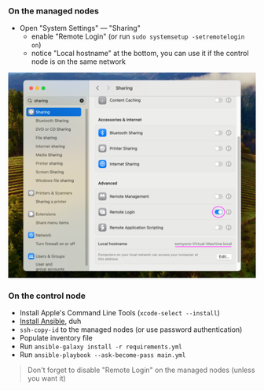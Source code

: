 ### On the managed nodes
- Open "System Settings" — "Sharing"
  - enable "Remote Login" (or run `sudo systemsetup -setremotelogin on`)
  - notice "Local hostname" at the bottom, you can use it if the control node is on the same network

![System Settings — Sharing window](https://github.com/semyonf/mac-workstation-playbook/blob/master/.readme/sharing.png)

### On the control node
- Install Apple's Command Line Tools (`xcode-select --install`)
- [Install Ansible](https://docs.ansible.com/ansible/latest/installation_guide/index.html), duh
- `ssh-copy-id` to the managed nodes (or use password authentication)
- Populate inventory file
- Run `ansible-galaxy install -r requirements.yml`
- Run `ansible-playbook --ask-become-pass main.yml`

> Don't forget to disable "Remote Login" on the managed nodes (unless you want it)
